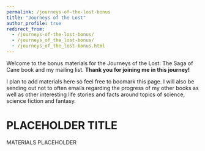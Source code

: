 ```yaml
---
permalink: /journeys-of-the-lost-bonus
title: "Journeys of the Lost"
author_profile: true
redirect_from:
  - /journeys-of-the-lost-bonus/
  - /journeys_of_the_lost-bonus/
  - /journeys_of_the_lost-bonus.html
---
```


Welcome to the bonus materials for the Journeys of the Lost: The Saga of Cane book and my mailing list.
**Thank you for joining me in this journey!**

I plan to add materials here so feel free to boomark this page.
I will also be sending out not to often emails regarding the progress of my other books as well as other interesting life stories and facts around
topics of science, science fiction and fantasy.

# PLACEHOLDER TITLE

MATERIALS PLACEHOLDER
